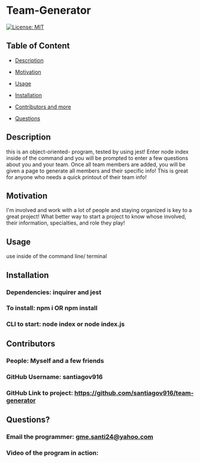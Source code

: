   # Team-Generator

  [![License: MIT](https://img.shields.io/badge/License-MIT-yellow.svg)](https://opensource.org/licenses/MIT)
  
  ## Table of Content
  
  * [Description](#description)
  
  * [Motivation](#motivation)
  
  * [Usage](#usage)
  
  * [Installation](#Installation)
  
  * [Contributors and more](#contributors)
  
  * [Questions](#questions)

  ## Description

  this is an object-oriented- program, tested by using jest! Enter node index inside of the command and you will be prompted to enter a few questions about you and your team. Once all team members are added, you will be given a page to generate all members and their specific info! This is great for anyone who needs a quick printout of their team info!
  
  ## Motivation

  I'm involved and work with a lot of people and staying organized is key to a great project! What better way to start a project to know whose involved, their information, specialties, and role they play!

  ## Usage

  use inside of the command line/ terminal

  ## Installation 

  ### Dependencies: inquirer and jest
  ### To install: npm i OR npm install
  ### CLI to start: node index or node index.js

  ## Contributors

  ### People: Myself and a few friends
  ### GitHub Username: santiagov916
  ### GitHub Link to project: https://github.com/santiagov916/team-generator

  ## Questions?

  ### Email the programmer: gme.santi24@yahoo.com
  ### Video of the program in action: 
